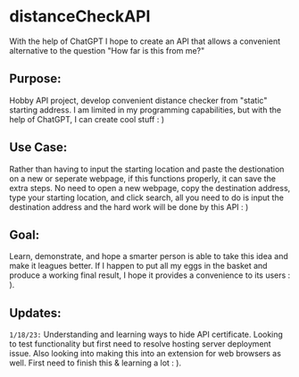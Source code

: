 # distanceCheckAPI
With the help of ChatGPT I hope to create an API that allows a convenient alternative to the question "How far is this from me?"


## Purpose: 
Hobby API project, develop convenient distance checker from "static" starting address. 
I am limited in my programming capabilities, but with the help of ChatGPT, I can create cool stuff : )


## Use Case:
Rather than having to input the starting location and paste the destionation on a new
or seperate webpage, if this functions properly, it can save the extra steps. No need to open a new
webpage, copy the destination address, type your starting location, and click search, all you need
to do is input the destination address and the hard work will be done by this API : )

## Goal:

Learn, demonstrate, and hope a smarter person is able to take this idea and make it leagues better.
If I happen to put all my eggs in the basket and produce a working final result, I hope it provides
a convenience to its users : ).


## Updates:

```1/18/23:``` Understanding and learning ways to hide API certificate. Looking to test functionality but
first need to resolve hosting server deployment issue. Also looking into making this into an extension
for web browsers as well. First need to finish this & learning a lot : ).
